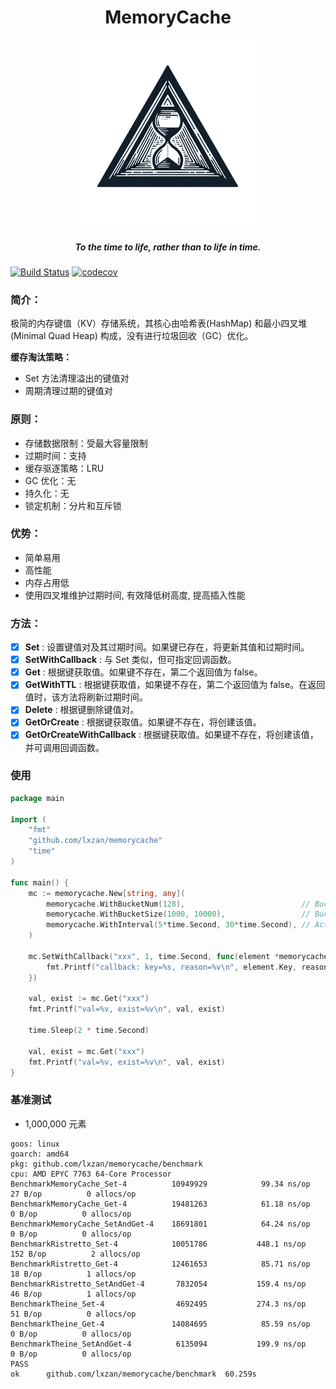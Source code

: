 <div align="center">
    <h1>MemoryCache</h1>
    <img src="assets/logo.png" alt="logo" width="300px">
    <h5>To the time to life, rather than to life in time.</h5>
</div>

[![Build Status][1]][2] [![codecov][3]][4]

[1]: https://github.com/lxzan/memorycache/workflows/Go%20Test/badge.svg?branch=main
[2]: https://github.com/lxzan/memorycache/actions?query=branch%3Amain
[3]: https://codecov.io/gh/lxzan/memorycache/graph/badge.svg?token=OHD6918OPT
[4]: https://codecov.io/gh/lxzan/memorycache

### 简介：

极简的内存键值（KV）存储系统，其核心由哈希表(HashMap) 和最小四叉堆(Minimal Quad Heap) 构成，没有进行垃圾回收（GC）优化。

**缓存淘汰策略：**

- Set 方法清理溢出的键值对
- 周期清理过期的键值对

### 原则：

- 存储数据限制：受最大容量限制
- 过期时间：支持
- 缓存驱逐策略：LRU
- GC 优化：无
- 持久化：无
- 锁定机制：分片和互斥锁

### 优势：

- 简单易用
- 高性能
- 内存占用低
- 使用四叉堆维护过期时间, 有效降低树高度, 提高插入性能

### 方法：

-   [x] **Set** : 设置键值对及其过期时间。如果键已存在，将更新其值和过期时间。
-   [x] **SetWithCallback** : 与 Set 类似，但可指定回调函数。
-   [x] **Get** : 根据键获取值。如果键不存在，第二个返回值为 false。
-   [x] **GetWithTTL** : 根据键获取值，如果键不存在，第二个返回值为 false。在返回值时，该方法将刷新过期时间。
-   [x] **Delete** : 根据键删除键值对。
-   [x] **GetOrCreate** : 根据键获取值。如果键不存在，将创建该值。
-   [x] **GetOrCreateWithCallback** : 根据键获取值。如果键不存在，将创建该值，并可调用回调函数。

### 使用

```go
package main

import (
	"fmt"
	"github.com/lxzan/memorycache"
	"time"
)

func main() {
	mc := memorycache.New[string, any](
		memorycache.WithBucketNum(128),                          // Bucket number, recommended to be a prime number.
		memorycache.WithBucketSize(1000, 10000),                 // Bucket size, initial size and maximum capacity.
		memorycache.WithInterval(5*time.Second, 30*time.Second), // Active cycle cleanup interval and expiration time.
	)

	mc.SetWithCallback("xxx", 1, time.Second, func(element *memorycache.Element[string, any], reason memorycache.Reason) {
		fmt.Printf("callback: key=%s, reason=%v\n", element.Key, reason)
	})

	val, exist := mc.Get("xxx")
	fmt.Printf("val=%v, exist=%v\n", val, exist)

	time.Sleep(2 * time.Second)

	val, exist = mc.Get("xxx")
	fmt.Printf("val=%v, exist=%v\n", val, exist)
}

```

### 基准测试

-   1,000,000 元素

```
goos: linux
goarch: amd64
pkg: github.com/lxzan/memorycache/benchmark
cpu: AMD EPYC 7763 64-Core Processor                
BenchmarkMemoryCache_Set-4         	10949929	        99.34 ns/op	      27 B/op	       0 allocs/op
BenchmarkMemoryCache_Get-4         	19481263	        61.18 ns/op	       0 B/op	       0 allocs/op
BenchmarkMemoryCache_SetAndGet-4   	18691801	        64.24 ns/op	       0 B/op	       0 allocs/op
BenchmarkRistretto_Set-4           	10051786	       448.1 ns/op	     152 B/op	       2 allocs/op
BenchmarkRistretto_Get-4           	12461653	        85.71 ns/op	      18 B/op	       1 allocs/op
BenchmarkRistretto_SetAndGet-4     	 7832054	       159.4 ns/op	      46 B/op	       1 allocs/op
BenchmarkTheine_Set-4              	 4692495	       274.3 ns/op	      51 B/op	       0 allocs/op
BenchmarkTheine_Get-4              	14084695	        85.59 ns/op	       0 B/op	       0 allocs/op
BenchmarkTheine_SetAndGet-4        	 6135094	       199.9 ns/op	       0 B/op	       0 allocs/op
PASS
ok  	github.com/lxzan/memorycache/benchmark	60.259s
```
